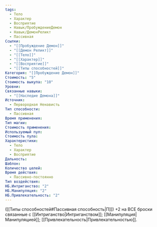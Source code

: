 ```yaml
---
tags:
  - Тело
  - Характер
  - Восприятие
  - Навык/ПробуждениеДемон
  - Навык/ДемонРеликт
  - Пассивная
Ссылки:
  - "[[Пробуждение Демон]]"
  - "[[Демон Реликт]]"
  - "[[Тело]]"
  - "[[Характер]]"
  - "[[Восприятие]]"
  - "[[Типы способностей]]"
Категория: "[[Пробуждение Демон]]"
Стоимость: "5"
Стоимость выкупа: "10"
Уровни: 
Связанные навыки:
  - "[[Наследие Демона]]"
Источник:
  - Первородная Ненависть
Тип способности:
  - Пассивная
Время применения: 
Тип магии: 
Стоимость применения: 
Используемый пул: 
Стоимость пула: 
Характеристики:
  - Тело
  - Характер
  - Восприятие
Дальность: 
Шаблон: 
Количество целей: 
Время действия:
  - Пассивно-постоянно
Тип воздействия: 
НБ.Интриганство: "2"
НБ.Манипуляция: "2"
НБ.Привлекательность: "2"
---
```

([[Типы способностей#Пассивная способность|П]]) +2 на ВСЕ броски связанные с [[Интриганство|Интриганством]]; [[Манипуляция|Манипуляцией]]; [[Привлекательность|Привлекательностью]]. 